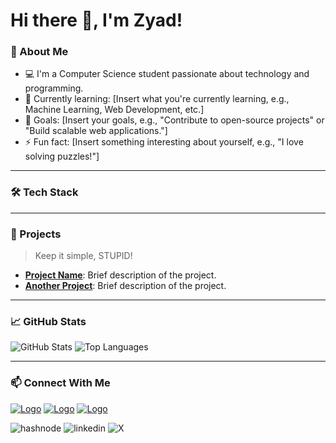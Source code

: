 # Hi there 👋, I'm Zyad!



### 🌟 About Me
- 💻 I'm a Computer Science student passionate about technology and programming.
- 🌱 Currently learning: [Insert what you're currently learning, e.g., Machine Learning, Web Development, etc.]
- 🎯 Goals: [Insert your goals, e.g., "Contribute to open-source projects" or "Build scalable web applications."]
- ⚡ Fun fact: [Insert something interesting about yourself, e.g., "I love solving puzzles!"]

---

### 🛠️ Tech Stack


---

### 🌟 Projects

> Keep it simple, STUPID!

- [**Project Name**](https://github.com/yourusername/project-name): Brief description of the project.
- [**Another Project**](https://github.com/yourusername/another-project): Brief description of the project.

---

### 📈 GitHub Stats
![GitHub Stats](https://github-readme-stats.vercel.app/api?username=Zyadamr-dev&show_icons=true&theme=radical)
![Top Languages](https://github-readme-stats.vercel.app/api/top-langs/?username=Zyadamr-dev&layout=compact&theme=radical)

---

### 📫 Connect With Me
[![Logo](https://raw.githubusercontent.com/ZyadAmr-dev/ZyadAmr-dev/master/images/logos/linkedin.png)](https://www.example.com)
[![Logo](https://raw.githubusercontent.com/ZyadAmr-dev/ZyadAmr-dev/master/images/logos/X.png)](https://www.example.com)
[![Logo](https://raw.githubusercontent.com/ZyadAmr-dev/ZyadAmr-dev/master/images/logos/hashnode.png)](https://www.example.com)


![hashnode](https://github.com/user-attachments/assets/7a548907-75b6-4ef8-a011-e502fd46a5c2)
![linkedin](https://github.com/user-attachments/assets/387a690d-f557-497f-8250-5975e1aee148)
![X](https://github.com/user-attachments/assets/dd4df14d-74cd-4ece-abad-3100b05d386a)

